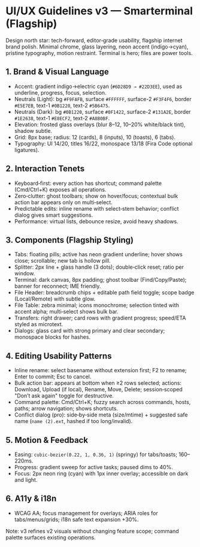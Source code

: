# UI/UX Guidelines v3 — Smarterminal (Flagship)

Design north star: tech-forward, editor‑grade usability, flagship internet brand polish. Minimal chrome, glass layering, neon accent (indigo→cyan), pristine typography, motion restraint. Terminal is hero; files are power tools.

## 1. Brand & Visual Language
- Accent: gradient indigo→electric cyan (`#6D28D9 → #22D3EE`), used as underline, progress, focus, selection.
- Neutrals (Light): bg `#F9FAFB`, surface `#FFFFFF`, surface-2 `#F3F4F6`, border `#E5E7EB`, text-1 `#0B1220`, text-2 `#5B6475`.
- Neutrals (Dark): bg `#0B1220`, surface `#0F1422`, surface-2 `#131A2E`, border `#1E2638`, text-1 `#E8ECF2`, text-2 `#A8B0BF`.
- Elevation: frosted glass overlays (blur 8–12, 10–20% white/black tint), shadow subtle.
- Grid: 8px base; radius: 12 (cards), 8 (inputs), 10 (toasts), 6 (tabs).
- Typography: UI 14/20, titles 16/22, monospace 13/18 (Fira Code optional ligatures).

## 2. Interaction Tenets
- Keyboard‑first: every action has shortcut; command palette (Cmd/Ctrl+K) exposes all operations.
- Zero‑clutter: ghost toolbars; show on hover/focus; contextual bulk action bar appears only on multi‑select.
- Predictable edits: inline rename with select‑stem behavior; conflict dialog gives smart suggestions.
- Performance: virtual lists, debounce resize, avoid heavy shadows.

## 3. Components (Flagship Styling)
- Tabs: floating pills; active has neon gradient underline; hover shows close; scrollable; new tab is hollow pill.
- Splitter: 2px line + glass handle (3 dots); double‑click reset; ratio per window.
- Terminal: dark canvas, 8px padding; ghost toolbar (Find/Copy/Paste); banner for reconnect; IME friendly.
- File Header: breadcrumb chips + editable path field toggle; scope badge (Local/Remote) with subtle glow.
- File Table: zebra minimal; icons monochrome; selection tinted with accent alpha; multi‑select shows bulk bar.
- Transfers: right drawer; card rows with gradient progress; speed/ETA styled as microtext.
- Dialogs: glass card with strong primary and clear secondary; monospace blocks for hashes.

## 4. Editing Usability Patterns
- Inline rename: select basename without extension first; F2 to rename; Enter to commit; Esc to cancel.
- Bulk action bar: appears at bottom when ≥2 rows selected; actions: Download, Upload (if local), Rename, Move, Delete; session‑scoped "Don’t ask again" toggle for destructive.
- Command palette: Cmd/Ctrl+K; fuzzy search across commands, hosts, paths; arrow navigation; shows shortcuts.
- Conflict dialog (pro): side‑by‑side meta (size/mtime) + suggested safe name (`name (2).ext`, hashed if too long/invalid).

## 5. Motion & Feedback
- Easing: `cubic-bezier(0.22, 1, 0.36, 1)` (springy) for tabs/toasts; 160–220ms.
- Progress: gradient sweep for active tasks; paused dims to 40%.
- Focus: 2px neon ring (cyan) with 1px inner overlay; accessible on dark and light.

## 6. A11y & i18n
- WCAG AA; focus management for overlays; ARIA roles for tabs/menus/grids; i18n safe text expansion +30%.

Note: v3 refines v2 visuals without changing feature scope; command palette surfaces existing operations.
